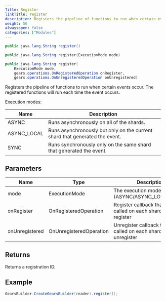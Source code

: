 ```yaml
---
Title: Register
linkTitle: register
description: Registers the pipeline of functions to run when certain events occur.
weight: 50
alwaysopen: false
categories: ["Modules"]
---
```


```java
public java.lang.String register()

public java.lang.String register​(ExecutionMode mode)

public java.lang.String register​(
    ExecutionMode mode, 
    gears.operations.OnRegisteredOperation onRegister, 
    gears.operations.OnUnregisteredOperation onUnregistered)
```

Registers the pipeline of functions to run when certain events occur. The registered functions will run each time the event occurs.

Execution modes:

| Name | Description |
|------|-------------|
| ASYNC | Runs asynchronously on all of the shards. |
| ASYNC_LOCAL | Runs asynchronously but only on the current shard that generated the event. |
| SYNC | Runs synchronously only on the same shard that generated the event. |

## Parameters

| Name | Type | Description |
|------|------|-------------|
| mode | ExecutionMode | The execution mode to use (ASYNC/ASYNC_LOCAL/SYNC) |
| onRegister | OnRegisteredOperation | Register callback that will be called on each shard upon register |
| onUnregistered | OnUnregisteredOperation | Unregister callback that will be called on each shard upon unregister |

## Returns

Returns a registration ID.

## Example

```java
GearsBuilder.CreateGearsBuilder(reader).register();
```